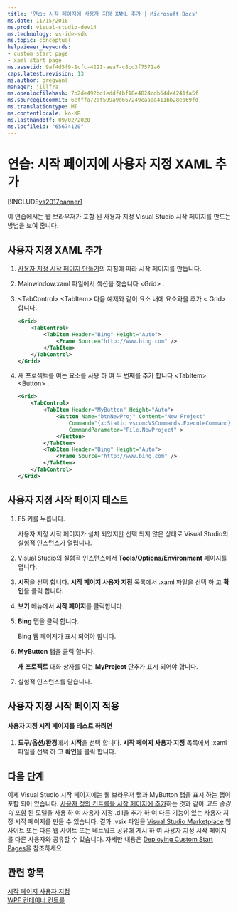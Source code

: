 ```yaml
---
title: '연습: 시작 페이지에 사용자 지정 XAML 추가 | Microsoft Docs'
ms.date: 11/15/2016
ms.prod: visual-studio-dev14
ms.technology: vs-ide-sdk
ms.topic: conceptual
helpviewer_keywords:
- custom start page
- xaml start page
ms.assetid: 9af4d5f9-1cfc-4221-aea7-c8cd3f7571a6
caps.latest.revision: 13
ms.author: gregvanl
manager: jillfra
ms.openlocfilehash: 7b2de492bd1eddf4bf18e4824cdb64de4241fa5f
ms.sourcegitcommit: 6cfffa72af599a9d667249caaaa411bb28ea69fd
ms.translationtype: MT
ms.contentlocale: ko-KR
ms.lasthandoff: 09/02/2020
ms.locfileid: "65674120"
---
```

# <a name="walkthrough-adding-custom-xaml-to-the-start-page"></a>연습: 시작 페이지에 사용자 지정 XAML 추가
[!INCLUDE[vs2017banner](../includes/vs2017banner.md)]

이 연습에서는 웹 브라우저가 포함 된 사용자 지정 Visual Studio 시작 페이지를 만드는 방법을 보여 줍니다.  
  
## <a name="adding-custom-xaml"></a>사용자 지정 XAML 추가  
  
1. [사용자 지정 시작 페이지 만들기](../extensibility/creating-a-custom-start-page.md)의 지침에 따라 시작 페이지를 만듭니다.  
  
2. Mainwindow.xaml 파일에서 섹션을 찾습니다 \<Grid> .  
  
3. \<TabControl> \<TabItem> 다음 예제와 같이 요소 내에 요소와을 추가 \< Grid> 합니다.  
  
    ```xml  
    <Grid>  
        <TabControl>  
            <TabItem Header="Bing" Height="Auto">  
                <Frame Source="http://www.bing.com" />  
            </TabItem>  
        </TabControl>  
    </Grid>  
    ```  
  
4. 새 프로젝트를 여는 요소를 사용 하 여 두 번째를 추가 합니다 \<TabItem> \<Button> .  
  
    ```xml  
    <Grid>  
        <TabControl>  
            <TabItem Header="MyButton" Height="Auto">  
                <Button Name="btnNewProj" Content="New Project"   
                    Command="{x:Static vscom:VSCommands.ExecuteCommand}"  
                    CommandParameter="File.NewProject" >  
                </Button>  
            </TabItem>  
            <TabItem Header="Bing" Height="Auto">  
                <Frame Source="http://www.bing.com" />  
            </TabItem>  
        </TabControl>  
    </Grid>  
    ```  
  
## <a name="testing-the-custom-start-page"></a>사용자 지정 시작 페이지 테스트  
  
1. F5 키를 누릅니다.  
  
     사용자 지정 시작 페이지가 설치 되었지만 선택 되지 않은 상태로 Visual Studio의 실험적 인스턴스가 열립니다.  
  
2. Visual Studio의 실험적 인스턴스에서 **Tools/Options/Environment** 페이지를 엽니다.  
  
3. **시작**을 선택 합니다. **시작 페이지 사용자 지정** 목록에서 .xaml 파일을 선택 하 고 **확인**을 클릭 합니다.  
  
4. **보기** 메뉴에서 **시작 페이지**를 클릭합니다.  
  
5. **Bing** 탭을 클릭 합니다.  
  
     Bing 웹 페이지가 표시 되어야 합니다.  
  
6. **MyButton** 탭을 클릭 합니다.  
  
     **새 프로젝트** 대화 상자를 여는 **MyProject** 단추가 표시 되어야 합니다.  
  
7. 실험적 인스턴스를 닫습니다.  
  
## <a name="applying-the-custom-start-page"></a>사용자 지정 시작 페이지 적용  
  
#### <a name="to-test-the-custom-start-page"></a>사용자 지정 시작 페이지를 테스트 하려면  
  
1. **도구/옵션/환경**에서 **시작**을 선택 합니다. **시작 페이지 사용자 지정** 목록에서 .xaml 파일을 선택 하 고 **확인**을 클릭 합니다.  
  
## <a name="next-steps"></a>다음 단계  
 이제 Visual Studio 시작 페이지에는 웹 브라우저 탭과 MyButton 탭을 표시 하는 탭이 포함 되어 있습니다. [사용자 정의 컨트롤을 시작 페이지에 추가](../extensibility/adding-user-control-to-the-start-page.md)하는 것과 같이 *코드 숨김이* 포함 된 모델을 사용 하 여 사용자 지정 .dll을 추가 하 여 다른 기능이 있는 사용자 지정 시작 페이지를 만들 수 있습니다. 결과 .vsix 파일을 [Visual Studio Marketplace](https://marketplace.visualstudio.com/) 웹 사이트 또는 다른 웹 사이트 또는 네트워크 공유에 게시 하 여 사용자 지정 시작 페이지를 다른 사용자와 공유할 수 있습니다. 자세한 내용은 [Deploying Custom Start Pages](../extensibility/deploying-custom-start-pages.md)을 참조하세요.  
  
## <a name="see-also"></a>관련 항목  
 [시작 페이지 사용자 지정](../ide/customizing-the-start-page-for-visual-studio.md)   
 [WPF 컨테이너 컨트롤](https://msdn.microsoft.com/a0177167-d7db-4205-9607-8ae316952566)
